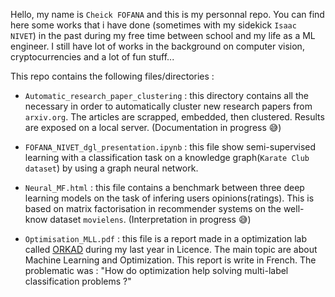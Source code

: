 Hello, my name is `Cheick FOFANA` and this is my personnal repo. You can find here some works that i have done (sometimes with my sidekick `Isaac NIVET`) in the past during my free time between school and my life as a ML engineer. I still have lot of works in the background on computer vision, cryptocurrencies and a lot of fun stuff...


This repo contains the following files/directories : 

- `Automatic_research_paper_clustering` : this directory contains all the necessary in order to automatically cluster new research papers from `arxiv.org`. The articles are scrapped, embedded, then clustered. Results are exposed on a local server. (Documentation in progress 😅)

- `FOFANA_NIVET_dgl_presentation.ipynb` : this file show semi-supervised learning with a classification task on a knowledge graph(`Karate Club dataset`) by using a graph neural network.

- `Neural_MF.html` : this file contains a benchmark between three deep learning models on the task of infering users opinions(ratings). This is based on matrix factorisation in recommender systems on the well-know dataset `movielens`. (Interpretation in progress 😅)

- `Optimisation_MLL.pdf` : this file is a report made in a optimization lab called [ORKAD](https://www.cristal.univ-lille.fr/equipes/orkad/) during my last year in Licence. The main topic are about Machine Learning and Optimization. This report is write in French. The problematic was : "How do optimization help solving multi-label classification problems ?"
